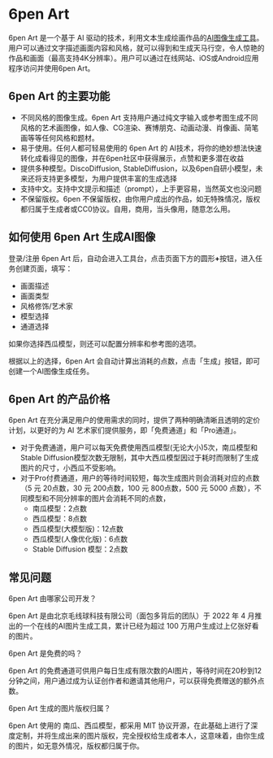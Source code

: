 # 6pen Art

6pen Art 是一个基于 AI 驱动的技术，利用文本生成绘画作品的<a href="https://ai-bot.cn/best-ai-image-generators/">AI图像生成工具</a>。用户可以通过文字描述画面内容和风格，就可以得到和生成天马行空，令人惊艳的作品和画面（最高支持4K分辨率）。用户可以通过在线网站、iOS或Android应用程序访问并使用6pen Art。
<h2>6pen Art 的主要功能</h2>
<ul>
 	<li>不同风格的图像生成。6pen Art 支持用户通过纯文字输入或参考图生成不同风格的艺术画图像，如人像、CG渲染、赛博朋克、动画动漫、肖像画、简笔画等等任何风格和题材。</li>
 	<li>易于使用。任何人都可轻易使用的 6pen Art 的 AI技术，将你的绝妙想法快速转化成看得见的图像，并在6pen社区中获得展示，点赞和更多潜在收益</li>
 	<li>提供多种模型。DiscoDiffusion, StableDiffusion，以及6pen自研小模型，未来还将支持更多模型，为用户提供丰富的生成选择</li>
 	<li>支持中文。支持中文提示和描述（prompt），上手更容易，当然英文也没问题</li>
 	<li>不保留版权。6pen 不保留版权，由你用户成出的作品，如无特殊情况，版权都归属于生成者或CC0协议。自用，商用，当头像用，随意怎么用。</li>
</ul>
<h2>如何使用 6pen Art 生成AI图像</h2>
登录/注册 6pen Art 后，自动会进入工具台，点击页面下方的圆形<strong>+</strong>按钮，进入任务创建页面，填写：
<ul>
 	<li>画面描述</li>
 	<li>画面类型</li>
 	<li>风格修饰/艺术家</li>
 	<li>模型选择</li>
 	<li>通道选择</li>
</ul>
如果你选择西瓜模型，则还可以配置分辨率和参考图的选项。

根据以上的选择，6pen Art 会自动计算出消耗的点数，点击「生成」按钮，即可创建一个AI图像生成任务。
<h2>6pen Art 的产品价格</h2>
6pen Art 在充分满足用户的使用需求的同时，提供了两种明确清晰且透明的定价计划，以更好的为 AI 艺术家们提供服务，即「免费通道」和「Pro通道」。
<ul>
 	<li>对于免费通道，用户可以每天免费使用西瓜模型(无论大小)5次，南瓜模型和Stable Diffusion模型次数无限制，其中大西瓜模型因过于耗时而限制了生成图片的尺寸，小西瓜不受影响。</li>
 	<li>对于Pro付费通道，用户的等待时间较短，每次生成图片则会消耗对应的点数（5 元 20点数，30 元 200点数，100 元 800点数，500 元 5000 点数），不同模型和不同分辨率的图片会消耗不同的点数，
<ul>
 	<li>南瓜模型：2点数</li>
 	<li>西瓜模型：8点数</li>
 	<li>西瓜模型(大模型版)：12点数</li>
 	<li>西瓜模型(人像优化版)：6点数</li>
 	<li>Stable Diffusion 模型：2点数</li>
</ul>
</li>
</ul>
<h2>常见问题</h2>
6pen Art 由哪家公司开发？

6pen Art 是由北京毛线球科技有限公司（面包多背后的团队）于 2022 年 4 月推出的一个在线的AI图片生成工具，累计已经为超过 100 万用户生成过上亿张好看的图片。

6pen Art 是免费的吗？

6pen Art 的免费通道可供用户每日生成有限次数的AI图片，等待时间在20秒到12分钟之间，用户通过成为认证创作者和邀请其他用户，可以获得免费赠送的额外点数。

6pen Art 生成的图片版权归属？
<div data-page-id="doxcnmWzSJih4xKZwePFuOGfqke" data-docx-has-block-data="false">
<div class="ace-line ace-line old-record-id-doxcna4uUYWWKECiAvfKCd8Uvbt">6pen Art 使用的 南瓜、西瓜模型，都采用 MIT 协议开源，在此基础上进行了深度定制，并将生成出来的图片版权，完全授权给生成者本人，这意味着，由你生成的图片，如无意外情况，版权都归属于你。</div>
</div>